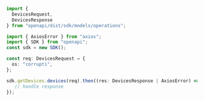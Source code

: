 <!-- Start SDK Example Usage -->
```typescript
import {
  DevicesRequest,
  DevicesResponse
} from "openapi/dist/sdk/models/operations";

import { AxiosError } from "axios";
import { SDK } from "openapi";
const sdk = new SDK();

const req: DevicesRequest = {
  os: "corrupti",
};

sdk.getDevices.devices(req).then((res: DevicesResponse | AxiosError) => {
   // handle response
});
```
<!-- End SDK Example Usage -->